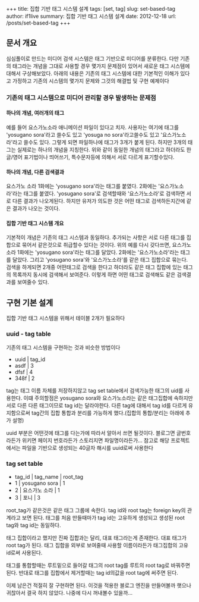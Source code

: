 +++
title: 집합 기반 태그 시스템 설계
tags: [set, tag]
slug: set-based-tag
author: if1live
summary: 집합 기반 태그 시스템 설계
date: 2012-12-18
url: /posts/set-based-tag
+++

## 문서 개요 
심심풀이로 만드는 미디어 검색 시스템은 태그 기반으로 미디어를 분류한다. 다만 기존의 태그라는 개념을 그대로 사용할 경우 몇가지 문제점이 있어서 새로운 태그 시스템에 대해서 구상해보았다. 아래의 내용은 기존의 태그 시스템에 대한 기본적인 이해가 있다고 가정하고 기존의 시스템의 몇가지 문제와 그것의 해결법 및 구현 예제이다

### 기존의 태그 시스템으로 미디어 관리할 경우 발생하는 문제점

#### 하나의 개념, 여러개의 태그
예를 들어 요스가노소라 애니메이션 파일이 있다고 치자. 사용자는 여기에 태그를 'yosugano sora'라고 쓸수도 있고 'yosuga no sora'라고쓸수도 있고 '요스가노소라'라고 쓸수도 있다. 그렇게 되면 파일하나에 태그가 3개가 붙게 된다. 하지만 3개의 태그는 실제로는 하나의 개념을 지칭한다. 위와 같이 동일한 개념의 태그라고 하더라도 한글/영어 표기법이나 띄어쓰기, 특수문자등에 의해서 서로 다르게 표기할수있다.

#### 하나의 개념, 다른 검색결과
요스가노 소라 1화에는 'yosugano sora'라는 태그를 붙였다. 2화에는 '요스가노소라'라는 태그를 붙였다. 'yosugano sora'로 검색할때와 '요스가노소라'로 검색하면 서로 다른 결과가 나오게된다. 하지만 유저가 의도한 것은 어떤 태그로 검색하든지간에 같은 결과가 나오는 것이다.

#### 집합 기반 태그 시스템 개요 
기본적이 개념은 기존의 태그 시스템과 동일하다. 추가되는 사항은 서로 다른 태그를 집합으로 묶어서 같은것으로 취급할수 있다는 것이다. 위의 예를 다시 갖다쓰면, 요스가노소라 1화에는 'yosugano sora'라는 태그를 달았다. 2화에는 '요스가노소라'라는 태그를 달았다. 그리고 'yosugano sora'와 '요스가노소라'를 같은 태그 집합으로 묶는다. 검색을 하게되면 2개중 어떤태그로 검색을 한다고 하더라도 같은 태그 집합에 있는 태그의 목록까지 동시에 검색해서 보여준다. 이렇게 하면 어떤 태그로 검색해도 같은 검색결과를 보여줄수 있다.
            
## 구현 기본 설계
집합 기반 태그 시스템을 위해서 테이블 2개가 필요하다

### uuid - tag table 
기존의 태그 시스템을 구현하는 것과 비슷한 방법이다

 * uuid | tag_id
  * asdf | 3
  * dfsf | 4
  * 348f | 2

tag는 태그 이름 자체를 저장하지않고 tag set table에서 검색가능한 태그의 uid를 사용한다. 이떄 주의할점은 yosugano sora와 요스가노소라는 같은 태그집합에 속하지만 서로 다른 다른 태그이므로 tag id는 달라야한다. 다른 tag에 대해서 tag id를 다르게 유지함으로써 tag간의 집합 통합과 분리를 가능하게 했다.(집합의 통합/분리는 아래에 추가 설명)

uuid 부분은 어떤것에 태그를 다는가에 따라서 알아서 쓰면 될것이다. 블로그면 글번호라든가 위키면 페이지 번호라든가 스토리지면 파일명이라든가... 참고로 해당 프로젝트에서는 파일을 기반으로 생성되는 40글자 해시를 uuid로써 사용한다 

### tag set table 
 * tag_id | tag_name | root_tag 
  * 1 | yosugano sora | 1 
  * 2 | 요스가노 소라 | 1 
  * 3 | 포니 | 3 

root_tag가 같은것은 같은 태그 그룹에 속한다. tag id와 root tag는 foreign key의 관계라고 보면 된다. 태그를 처음 만들때마가 tag id는 고유하게 생성되고 생성된 root tag와 tag id는 동일하다.

태그 집합이라고 했지만 진짜 집합과는 달리, 대표 태그라는게 존재한다. 대표 태그가 root tag가 된다. 태그 집합을 외부로 보여줄때 사용할 이름이라든가 태그집합의 고유 id로써 사용된다.

태그를 통합할때는 루트밑으로 들어갈 태그의 root tag를 루트의 root tag로 바꿔주면 된다. 반대로 태그를 집합에서 제거할때는 tag id의값을 root tag에 써주면 된다.                   

이제 남은건 적절히 잘 구현하면 된다. 이것을 적용한 블로그 엔진을 만들어볼까 햇으나 귀찮아서 결국 하지 않았다. 나중에 다시 꺼내볼수 있을까...
